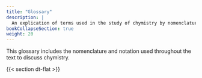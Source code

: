 ```yaml
---
title: "Glossary"
description: |
  An explication of terms used in the study of chymistry by nomenclature and notation.
bookCollapseSection: true
weight: 20
---
```


This glossary includes the nomenclature and notation used throughout the text to discuss chymistry.

{{< section dt-flat >}}
